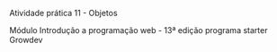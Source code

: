 Atividade prática 11 - Objetos

Módulo Introdução a programação web - 13ª edição programa starter Growdev
